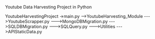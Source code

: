  Youtube Data Harvesting Project in Python

 YoutubeHarvestingProject
 ->main.py
 -->YoutubeHarvesting_Module
    --->YoutubeScrapper.py
    --->MongoDBMigration.py
    --->SQLDBMigration.py
    --->SQLQuery.py
--->Utilities
    --->APIStaticData.py

